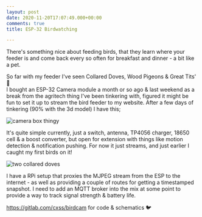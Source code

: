 ```yaml
---
layout: post
date: 2020-11-20T17:07:49.000+00:00
comments: true
title: ESP-32 Birdwatching

---
```

There's something nice about feeding birds, that they learn where your feeder is and come back every so often for breakfast and dinner - a bit like a pet.

So far with my feeder I've seen Collared Doves, Wood Pigeons & Great Tits' 👀   
I bought an ESP-32 Camera module a month or so ago & last weekend as a break from the agritech thing I've been tinkering with, figured it might be fun to set it up to stream the bird feeder to my website. After a few days of tinkering (90% with the 3d model) I have this;

![camera box thingy](https://ftp.cass.si/y98Zd8451.jpeg)

It's quite simple currently, just a switch, antenna, TP4056 charger, 18650 cell & a boost converter, but open for extension with things like motion detection & notification pushing. For now it just streams, and just earlier I caught my first birds on it!

![two collared doves](https://ftp.cass.si/N2W3m0va0.png)

I have a RPi setup that proxies the MJPEG stream from the ESP to the internet - as well as providing a couple of routes for getting a timestamped snapshot. I need to add an MQTT broker into the mix at some point to provide a way to track signal strength & battery life.

<https://gitlab.com/cxss/birdcam> for code & schematics 🐦